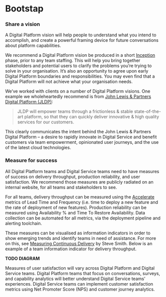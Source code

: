 # Bootstap

### Share a vision

A Digital Platform vision will help people to understand what you intend to accomplish, and create a powerful framing device for future conversations about platform capabilities. 

We recommend a Digital Platform vision be produced in a short [Inception](https://inception.playbook.ee/) phase, prior to any team staffing. This will help you bring together stakeholders and potential users to clarify the problems you’re trying to solve in your organisation. It’s also an opportunity to agree upon early Digital Platform boundaries and responsibilities. You may even find that a Digital Platform will not achieve what your organisation needs.

We’ve worked with clients on a number of Digital Platform visions. One example we wholeheartedly recommend is from [John Lewis & Partners Digital Platform \(JLDP\)](https://medium.com/john-lewis-software-engineering/our-award-winning-john-lewis-digital-platform-2d093e03d542):

> JLDP will empower teams through a frictionless & stable state-of-the-art platform, so that they can quickly deliver innovative & high quality services for our customers.

This clearly communicates the intent behind the John Lewis & Partners Digital Platform – a desire to rapidly innovate in Digital Service and benefit customers via team empowerment, opinionated user journeys, and the use of the latest cloud technologies. 

### Measure for success

All Digital Platform teams and Digital Service teams need to have measures of success on delivery throughput, production reliability, and user satisfaction. We recommend those measures are publicly radiated on an internal website, for all teams and stakeholders to see.

For all teams, delivery throughput can be measured using the [Accelerate](https://www.amazon.com/dp/B07B9F83WM) metrics of Lead Time and Frequency \(i.e. time to deploy a new feature and the rate of deployment of new features\). Production reliability can be measured using Availability % and Time To Restore Availability. Data collection can be automated for all metrics, via the deployment pipeline and alerting toolchain.

These measures can be visualised as information indicators in order to show emerging trends and identify teams in need of assistance. For more on this, see [Measuring Continuous Delivery](https://leanpub.com/measuringcontinuousdelivery) by Steve Smith. Below is an example of a team information indicator for delivery throughput.

**TODO DIAGRAM**

Measures of user satisfaction will vary across Digital Platform and Digital Service teams. Digital Platform teams that focus on conversations, surveys, and capability analytics will better understand Digital Service teams’ experiences. Digital Service teams can implement customer satisfaction metrics using Net Promoter Score \(NPS\) and customer journey analytics.

